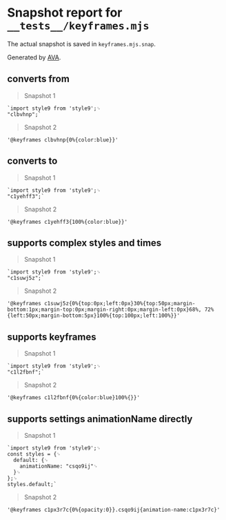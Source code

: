 # Snapshot report for `__tests__/keyframes.mjs`

The actual snapshot is saved in `keyframes.mjs.snap`.

Generated by [AVA](https://avajs.dev).

## converts from

> Snapshot 1

    `import style9 from 'style9';␊
    "clbvhnp";`

> Snapshot 2

    '@keyframes clbvhnp{0%{color:blue}}'

## converts to

> Snapshot 1

    `import style9 from 'style9';␊
    "c1yehff3";`

> Snapshot 2

    '@keyframes c1yehff3{100%{color:blue}}'

## supports complex styles and times

> Snapshot 1

    `import style9 from 'style9';␊
    "c1suwj5z";`

> Snapshot 2

    '@keyframes c1suwj5z{0%{top:0px;left:0px}30%{top:50px;margin-bottom:1px;margin-top:0px;margin-right:0px;margin-left:0px}68%, 72%{left:50px;margin-bottom:5px}100%{top:100px;left:100%}}'

## supports keyframes

> Snapshot 1

    `import style9 from 'style9';␊
    "c1l2fbnf";`

> Snapshot 2

    '@keyframes c1l2fbnf{0%{color:blue}100%{}}'

## supports settings animationName directly

> Snapshot 1

    `import style9 from 'style9';␊
    const styles = {␊
      default: {␊
        animationName: "csqo9ij"␊
      }␊
    };␊
    styles.default;`

> Snapshot 2

    '@keyframes c1px3r7c{0%{opacity:0}}.csqo9ij{animation-name:c1px3r7c}'
